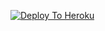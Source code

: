 [![Deploy To Heroku](https://www.herokucdn.com/deploy/button.svg)](https://heroku.com/deploy?template=https://github.com/Amitsharma210/Txt-extracter)

